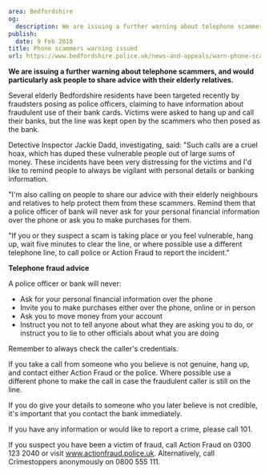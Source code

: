 ```yaml
area: Bedfordshire
og:
  description: We are issuing a further warning about telephone scammers, and would particularly ask people to share our advice with their elderly relatives.
publish:
  date: 9 Feb 2018
title: Phone scammers warning issued
url: https://www.bedfordshire.police.uk/news-and-appeals/warn-phone-scammers-feb2018
```

**We are issuing a further warning about telephone scammers, and would particularly ask people to share advice with their elderly relatives.**

Several elderly Bedfordshire residents have been targeted recently by fraudsters posing as police officers, claiming to have information about fraudulent use of their bank cards. Victims were asked to hang up and call their banks, but the line was kept open by the scammers who then posed as the bank.

Detective Inspector Jackie Dadd, investigating, said: "Such calls are a cruel hoax, which has duped these vulnerable people out of large sums of money. These incidents have been very distressing for the victims and I'd like to remind people to always be vigilant with personal details or banking information.

"I'm also calling on people to share our advice with their elderly neighbours and relatives to help protect them from these scammers. Remind them that a police officer of bank will never ask for your personal financial information over the phone or ask you to make purchases for them.

"If you or they suspect a scam is taking place or you feel vulnerable, hang up, wait five minutes to clear the line, or where possible use a different telephone line, to call police or Action Fraud to report the incident."

**Telephone fraud advice**

 A police officer or bank will never:

 * Ask for your personal financial information over the phone
 * Invite you to make purchases either over the phone, online or in person
 * Ask you to move money from your account
 * Instruct you not to tell anyone about what they are asking you to do, or instruct you to lie to other officials about what you are doing

Remember to always check the caller's credentials.

If you take a call from someone who you believe is not genuine, hang up, and contact either Action Fraud or the police. Where possible use a different phone to make the call in case the fraudulent caller is still on the line.

If you do give your details to someone who you later believe is not credible, it's important that you contact the bank immediately.

If you have any information or would like to report a crime, please call 101.

If you suspect you have been a victim of fraud, call Action Fraud on 0300 123 2040 or visit www.actionfraud.police.uk. Alternatively, call Crimestoppers anonymously on 0800 555 111.
